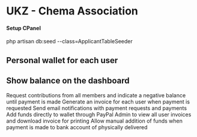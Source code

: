 # UKZ - Chema Association

#### Setup CPanel

php artisan db:seed --class=ApplicantTableSeeder


## Personal wallet for each user
## Show balance on the dashboard
Request contributions from all members and indicate a negative balance until payment is made
Generate an invoice for each user when payment is requested
Send email notifications with payment requests and payments
Add funds directly to wallet through PayPal
Admin to view all user invoices and download invoice for printing
Allow manual addition of funds when payment is made to bank account of physically delivered
